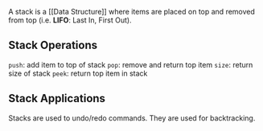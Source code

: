 A stack is a [[Data Structure]] where items are placed on top and removed from top (i.e. **LIFO**: Last In, First Out).
## Stack Operations
`push`: add item to top of stack
`pop`: remove and return top item
`size`: return size of stack
`peek`: return top item in stack
## Stack Applications
Stacks are used to undo/redo commands. They are used for backtracking.